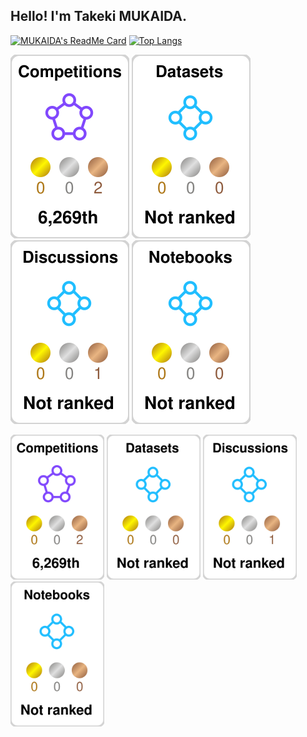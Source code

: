 <!--
**TakekiMukaida/TakekiMukaida** is a ✨ _special_ ✨ repository because its `README.md` (this file) appears on your GitHub profile.

Here are some ideas to get you started:

- 🔭 I’m currently working on ...
- 🌱 I’m currently learning ...<!--
![welcome](https://place-hold.it/200x100/111/17d339/fff.png&text=Welcome!&bold&italic&fontsize=20)
-->

<!--
![welcome](https://place-hold.it/200x100/111/17d339/fff.png&text=Welcome!&bold&italic&fontsize=20)
-->

## Hello!  I'm Takeki MUKAIDA.
[![MUKAIDA's ReadMe Card](https://github-readme-stats.vercel.app/api?username=TakekiMukaida&custom_title=MUKAIDA%27s%20GitHub%20Stats&show_icons=true&theme=default)](https://github.com/anuraghazra/github-readme-stats) [![Top Langs](https://github-readme-stats.vercel.app/api/top-langs/?username=TakekiMukaida&langs_count=12&layout=compact&theme=default)](https://github.com/anuraghazra/github-readme-stats)


![](./kaggle-plates/Competitions/white.svg)
![](./kaggle-plates/Datasets/white.svg)
![](./kaggle-plates/Discussions/white.svg)
![](./kaggle-plates/Notebooks/white.svg)

<img src="./kaggle-plates/Competitions/white.svg" width="150" style="display: inline-block;"> <img src="./kaggle-plates/Datasets/white.svg" width="150" style="display: inline-block;"> <img src="./kaggle-plates/Discussions/white.svg" width="150" style="display: inline-block;"> <img src="./kaggle-plates/Notebooks/white.svg" width="150" style="display: inline-block;">
